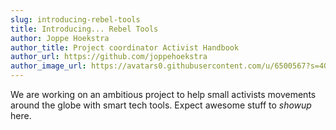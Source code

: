 ```yaml
---
slug: introducing-rebel-tools
title: Introducing... Rebel Tools
author: Joppe Hoekstra
author_title: Project coordinator Activist Handbook
author_url: https://github.com/joppehoekstra
author_image_url: https://avatars0.githubusercontent.com/u/6500567?s=400&v=4
---
```


We are working on an ambitious project to help small activists movements around the globe with smart tech tools. Expect awesome stuff to *showup* here.